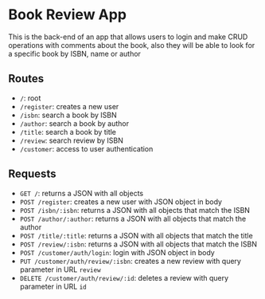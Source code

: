 # Book Review App

This is the back-end of an app that allows users to login and make CRUD operations with comments about the book,
also they will be able to look for a specific book by ISBN, name or author

## Routes

- `/`: root
- `/register`: creates a new user
- `/isbn`: search a book by ISBN
- `/author`: search a book by author
- `/title`: search a book by title
- `/review`: search review by ISBN
- `/customer`: access to user authentication

## Requests

- `GET /`: returns a JSON with all objects
- `POST /register`: creates a new user with JSON object in body
- `POST /isbn/:isbn`: returns a JSON with all objects that match the ISBN
- `POST /author/:author`: returns a JSON with all objects that match the author
- `POST /title/:title`: returns a JSON with all objects that match the title
- `POST /review/:isbn`: returns a JSON with all objects that match the ISBN
- `POST /customer/auth/login`: login with JSON object in body
- `PUT /customer/auth/review/:isbn`: creates a new review with query parameter in URL `review`
- `DELETE /customer/auth/review/:id`: deletes a review with query parameter in URL `id`

